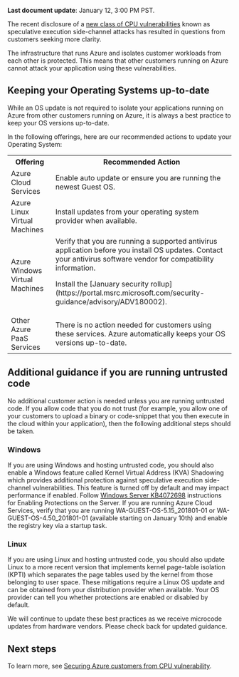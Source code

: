 <!-- No Need to update due to we have update zh.cn repository on 01/23/2018 -->
**Last document update**: January 12, 3:00 PM PST.

The recent disclosure of a [new class of CPU vulnerabilities](https://portal.msrc.microsoft.com/security-guidance/advisory/ADV180002) known as speculative execution side-channel attacks has resulted in questions from customers seeking more clarity.  

The infrastructure that runs Azure and isolates customer workloads from each other is protected.  This means that other customers running on Azure cannot attack your application using these vulnerabilities.

## Keeping your Operating Systems up-to-date

While an OS update is not required to isolate your applications running on Azure from other customers running on Azure, it is always a best practice to keep your OS versions up-to-date. 

In the following offerings, here are our recommended actions to update your Operating System: 

<table>
<tr>
<th>Offering</th> <th>Recommended Action </th>
</tr>
<tr>
<td>Azure Cloud Services </td>	<td>Enable auto update or ensure you are running the newest Guest OS.</td>
</tr>
<tr>
<td>Azure Linux Virtual Machines</td> <td>Install updates from your operating system provider when available. </td>
</tr>
<tr>
<td>Azure Windows Virtual Machines </td> <td>Verify that you are running a supported antivirus application before you install OS updates. Contact your antivirus software vendor for compatibility information.<p> Install the [January security rollup](https://portal.msrc.microsoft.com/security-guidance/advisory/ADV180002). </p></td>
</tr>
<tr>
<td>Other Azure PaaS Services</td> <td>There is no action needed for customers using these services. Azure automatically keeps your OS versions up-to-date. </td>
</tr>
</table>

## Additional guidance if you are running untrusted code 

No additional customer action is needed unless you are running untrusted code. If you allow code that you do not trust (for example, you allow one of your customers to upload a binary or code-snippet that you then execute in the cloud within your application), then the following additional steps should be taken.  

### Windows 
If you are using Windows and hosting untrusted code, you should also enable a Windows feature called Kernel Virtual Address (KVA) Shadowing which provides additional protection against speculative execution side-channel vulnerabilities. This feature is turned off by default and may impact performance if enabled. 
Follow [Windows Server KB4072698](https://support.microsoft.com/help/4072698/windows-server-guidance-to-protect-against-the-speculative-execution) instructions for Enabling Protections on the Server. If you are running Azure Cloud Services, verify that you are running WA-GUEST-OS-5.15_201801-01 or WA-GUEST-OS-4.50_201801-01 (available starting on January 10th) and enable the registry key via a startup task.

### Linux
If you are using Linux and hosting untrusted code, you should also update Linux to a more recent version that implements kernel page-table isolation (KPTI) which separates the page tables used by the kernel from those belonging to user space. These mitigations require a Linux OS update and can be obtained from your distribution provider when available. Your OS provider can tell you whether protections are enabled or disabled by default.

We will continue to update these best practices as we receive microcode updates from hardware vendors. Please check back for updated guidance.

## Next steps

To learn more, see [Securing Azure customers from CPU vulnerability](https://azure.microsoft.com/blog/securing-azure-customers-from-cpu-vulnerability/).
<!--Update_Description: update the update notice message for Linux -->
<!--ms.date: 01/29/2018-->
<!-- No Need to update due to we have update zh.cn repository on 01/23/2018 -->

